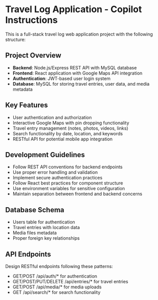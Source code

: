 <!-- Use this file to provide workspace-specific custom instructions to Copilot. For more details, visit https://code.visualstudio.com/docs/copilot/copilot-customization#_use-a-githubcopilotinstructionsmd-file -->

# Travel Log Application - Copilot Instructions

This is a full-stack travel log web application project with the following structure:

## Project Overview
- **Backend**: Node.js/Express REST API with MySQL database
- **Frontend**: React application with Google Maps API integration
- **Authentication**: JWT-based user login system
- **Database**: MySQL for storing travel entries, user data, and media metadata

## Key Features
- User authentication and authorization
- Interactive Google Maps with pin dropping functionality
- Travel entry management (notes, photos, videos, links)
- Search functionality by date, location, and keywords
- RESTful API for potential mobile app integration

## Development Guidelines
- Follow REST API conventions for backend endpoints
- Use proper error handling and validation
- Implement secure authentication practices
- Follow React best practices for component structure
- Use environment variables for sensitive configuration
- Maintain separation between frontend and backend concerns

## Database Schema
- Users table for authentication
- Travel entries with location data
- Media files metadata
- Proper foreign key relationships

## API Endpoints
Design RESTful endpoints following these patterns:
- GET/POST /api/auth/* for authentication
- GET/POST/PUT/DELETE /api/entries/* for travel entries
- GET/POST /api/media/* for media uploads
- GET /api/search/* for search functionality
